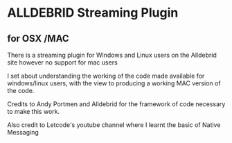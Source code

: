 # ALLDEBRID Streaming Plugin
## for OSX /MAC 

There is a streaming plugin for Windows and Linux users on the Alldebrid site however no support for mac users

I set about understanding the working of the code made available for windows/linux users, with the view to producing a working MAC version of the code.

Credits to Andy Portmen and Alldebrid for the framework of code necessary to make this work.

Also credit to Letcode's youtube channel where I learnt the basic of Native Messaging

